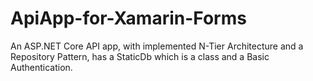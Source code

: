 # ApiApp-for-Xamarin-Forms
 An ASP.NET Core API app, with implemented N-Tier Architecture and a Repository Pattern, has a StaticDb which is a class and a Basic Authentication.
